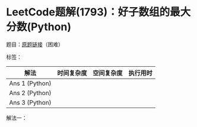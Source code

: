# LeetCode题解(1793)：好子数组的最大分数(Python)

题目：[原题链接](https://leetcode-cn.com/problems/maximum-score-of-a-good-subarray/)（困难）

标签：

| 解法           | 时间复杂度 | 空间复杂度 | 执行用时 |
| -------------- | ---------- | ---------- | -------- |
| Ans 1 (Python) |            |            |          |
| Ans 2 (Python) |            |            |          |
| Ans 3 (Python) |            |            |          |

解法一：

